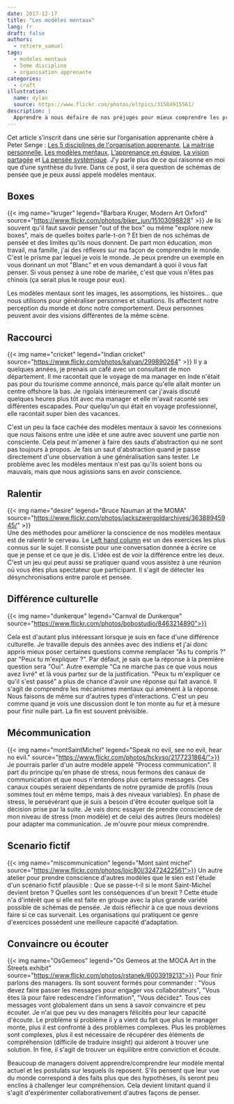 ```yaml
---
date: 2017-12-17
title: "Les modèles mentaux"
lang: fr
draft: false
authors:
  - retiere_samuel
tags:
  - modeles mentaux
  - 5eme discipline
  - organisation apprenante
categories:
  - craft
illustration:
  name: dylan
  source: https://www.flickr.com/photos/eltpics/31584915561/
description: |
  Apprendre à nous défaire de nos préjugés pour mieux comprendre les problèmes complexes
--- 
```

Cet article s’inscrit dans une série sur l’organisation apprenante chère à Peter Senge : [Les 5 disciplines de l'organisation apprenante], [La maitrise personnelle], [Les modèles mentaux], [L’apprenance en équipe], [La vision partagée] et [La pensée systémique].  J’y parle plus de ce qui raisonne en moi que d’une synthèse du livre. Dans ce post, il sera question de schémas de pensée que je peux aussi appelé modèles mentaux.
 
## Boxes
{{< img name="kruger" legend="Barbara Kruger, Modern Art Oxford" source="https://www.flickr.com/photos/biker_jun/15103098828" >}} 
Je lis souvent qu'il faut savoir penser "out of the box" ou même "explore new boxes", mais de quelles boites parle-t-on ? Et bien de nos schémas de pensée et des limites qu'ils nous donnent. De part mon éducation, mon travail, ma famille, j'ai des réflexes sur ma façon de comprendre le monde. C'est le prisme par lequel je vois le monde. Je peux prendre un exemple en vous donnant un mot "Blanc" et en vous demandant à quoi il vous fait penser. Si vous pensez à une robe de mariée, c'est que vous n'êtes pas chinois (ça serait plus le rouge pour eux).

Les modèles mentaux sont les images, les assomptions, les histoires... que nous utilisons pour généraliser personnes et situations. Ils affectent notre perception du monde et donc notre comportement. Deux personnes peuvent avoir des visions différentes de la même scène.

## Raccourci
{{< img name="cricket" legend="Indian cricket" source="https://www.flickr.com/photos/kalyan/299890264" >}} 
Il y a quelques années, je prenais un café avec un consultant de mon département. Il me racontait que le voyage de ma manager en Inde n'était pas pour du tourisme comme annoncé, mais parce qu'elle allait monter un centre offshore là bas. Je rigolais intérieurement car j'avais discuté quelques heures plus tôt avec ma manager et elle m'avait raconté ses différentes escapades. Pour quelqu'un qui était en voyage professionnel, elle racontait super bien des vacances.

C'est un peu la face cachée des modèles mentaux à savoir les connexions que nous faisons entre une idée et une autre avec souvent une partie non consciente. Cela peut m'amener à faire des sauts d'abstraction qui ne sont pas toujours à propos. Je fais un saut d'abstraction quand je passe directement d'une observation à une généralisation sans tester. Le problème avec les modèles mentaux n'est pas qu'ils soient bons ou mauvais, mais que nous agissions sans en avoir conscience.

## Ralentir 
{{< img name="desire" legend="Bruce Nauman at the MOMA" source="https://www.flickr.com/photos/jackszwergoldarchives/36388945945/" >}}  
Une des méthodes pour améliorer la conscience de nos modèles mentaux est de ralentir le cerveau. Le [Left hand column] est un des exercices les plus connus sur le sujet. Il consiste pour une conversation donnée à écrire ce que je pense et ce que je dis. L'idée est de voir la différence entre les deux. C'est un jeu qui peut aussi se pratiquer quand vous assistez à une réunion où vous êtes plus spectateur que participant. Il s'agit de détecter les désynchronisations entre parole et pensée.

## Différence culturelle
{{< img name="dunkerque" legend="Carnval de Dunkerque" source="https://www.flickr.com/photos/bobostudio/8463214890">}}

Cela est d'autant plus intéressant lorsque je suis en face d'une différence culturelle. Je travaille depuis des années avec des indiens et j'ai donc appris mieux poser certaines questions comme remplacer "As tu compris ?" par "Peux tu m'expliquer ?". Par défaut, je sais que la réponse à la première question sera "Oui". Autre exemple "Ca ne marche pas ce que vous nous avez livré" et là vous partez sur de la justification. "Peux tu m'expliquer ce qu'il s'est passé" a plus de chance d'avoir une réponse qui fait avancé. Il s'agit de comprendre les mécanismes mentaux qui amènent à la réponse. Nous faisons de même sur d'autres types d'interactions. C'est un peu comme quand je vois une discussion dont le ton monte au fur et à mesure pour finir nulle part. La fin est souvent prévisible.

## Mécommunication
{{< img name="montSaintMichel" legend="Speak no evil, see no evil, hear no evil." source="https://www.flickr.com/photos/hckyso/2177231864/">}}
Je pourrais parler d'un autre modèle appelé "Process communication". Il part du principe qu'en phase de stress, nous fermons des canaux de communication et que nous n'entendons plus certains messages. Ces canaux coupés seraient dépendants de notre pyramide de profils (nous sommes tout en même temps, mais à des niveaux variables). En phase de stress, le persévérant que je suis a besoin d'être écouter quelque soit la décision prise par la suite. Je vais donc essayer de prendre conscience de mon niveau de stress (mon modèle) et de celui des autres (leurs modèles) pour adapter ma communication. Je m'ouvre pour mieux comprendre.

## Scenario fictif
{{< img name="miscommunication" legend="Mont saint michel" source="https://www.flickr.com/photos/loic80l/32472422561">}}
Un autre atelier pour prendre conscience d'autres modèles que le sien est l'étude d'un scénario fictif plausible : Que se passe-t-il si le mont Saint-Michel devient breton ? Quelles sont les conséquences d'un brexit ? Cette étude n'a d'intérêt que si elle est faite en groupe avec la plus grande variété possible de schémas de pensée. Je dois réflechir à ce que nous devrions faire si ce cas survenait. Les organisations qui pratiquent ce genre d'exercices possèdent une meilleure capacité d'adaptation.
 
## Convaincre ou écouter
{{< img name="OsGemeos" legend="Os Gemeos at the MOCA Art in the Streets exhibit" source="https://www.flickr.com/photos/rstanek/6003919213">}} 
Pour finir parlons des managers. Ils sont souvent formés pour commander : "Vous devez faire passer les messages pour engager vos collaborateurs", "Vous êtes là pour faire redescendre l'information", "Vous décidez". Tous ces messages vont globalement dans un sens à savoir convaincre et peu écouter. Je n'ai que peu vu des managers félicités pour leur capacité d'écoute. Le problème si problème il y a vient du fait que plus le manager monte, plus il est confronté à des problèmes complexes. Plus les problèmes sont complexes, plus il est nécessaire de récupérer des éléments de compréhension (difficile de traduire insight) qui aideront à trouver une solution. In fine, il s'agit de trouver un équilibre entre conviction et écoute.

Beaucoup de managers doivent apprendre/comprendre leur modèle mental actuel et les postulats sur lesquels ils reposent. S'ils pensent que leur vue du monde correspond à des faits plus que des hypothèses, ils seront peu enclins à challenger leur compréhension. Cela devient limitant quand il s'agit d'expérimenter collaborativement d'autres façons de penser.
 
[Left hand column]: https://facweb.northseattle.edu/jreis/transformations/Course%20Schedule/left_hand%20column.htm
[Les 5 disciplines de l'organisation apprenante]: /articles/2017-12-22-learning_organization/
[La maitrise personnelle]: /articles/2017-12-18-personal_mastery/
[Les modèles mentaux]: /articles/2017-12-18-mental_models/
[L’apprenance en équipe]: /articles/2017-12-13-team_learning/
[La vision partagée]: /articles/2017-12-17-shared_vision/
[La pensée systémique]: /articles/2017-06-08-system_thinking/

